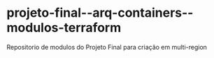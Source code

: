 # projeto-final--arq-containers--modulos-terraform
Repositorio de modulos do Projeto Final para criação em multi-region
